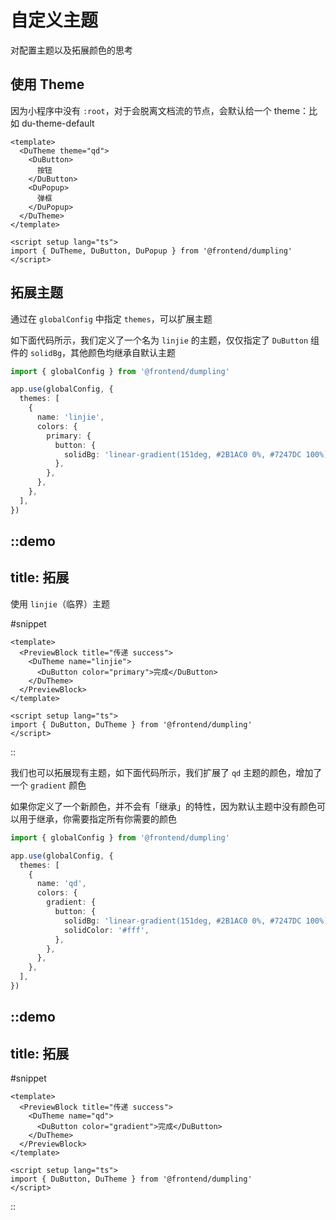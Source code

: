 # 自定义主题

对配置主题以及拓展颜色的思考

## 使用 Theme

因为小程序中没有 `:root`，对于会脱离文档流的节点，会默认给一个 theme：比如 du-theme-default

```vue
<template>
  <DuTheme theme="qd">
    <DuButton>
      按钮
    </DuButton>
    <DuPopup>
      弹框
    </DuPopup>
  </DuTheme>
</template>

<script setup lang="ts">
import { DuTheme, DuButton, DuPopup } from '@frontend/dumpling'
</script>
```

## 拓展主题

通过在 `globalConfig` 中指定 `themes`，可以扩展主题

如下面代码所示，我们定义了一个名为 `linjie` 的主题，仅仅指定了 `DuButton` 组件的 `solidBg`，其他颜色均继承自默认主题

```ts
import { globalConfig } from '@frontend/dumpling'

app.use(globalConfig, {
  themes: [
    {
      name: 'linjie',
      colors: {
        primary: {
          button: {
            solidBg: 'linear-gradient(151deg, #2B1AC0 0%, #7247DC 100%)',
          },
        },
      },
    },
  ],
})
```

::demo
---
title: 拓展
---

使用 `linjie`（临界）主题

#snippet
```vue
<template>
  <PreviewBlock title="传递 success">
    <DuTheme name="linjie">
      <DuButton color="primary">完成</DuButton>
    </DuTheme>
  </PreviewBlock>
</template>

<script setup lang="ts">
import { DuButton, DuTheme } from '@frontend/dumpling'
</script>
```
::

我们也可以拓展现有主题，如下面代码所示，我们扩展了 `qd` 主题的颜色，增加了一个 `gradient` 颜色

如果你定义了一个新颜色，并不会有「继承」的特性，因为默认主题中没有颜色可以用于继承，你需要指定所有你需要的颜色

```ts
import { globalConfig } from '@frontend/dumpling'

app.use(globalConfig, {
  themes: [
    {
      name: 'qd',
      colors: {
        gradient: {
          button: {
            solidBg: 'linear-gradient(151deg, #2B1AC0 0%, #7247DC 100%)',
            solidColor: '#fff',
          },
        },
      },
    },
  ],
})
```

::demo
---
title: 拓展
---

#snippet
```vue
<template>
  <PreviewBlock title="传递 success">
    <DuTheme name="qd">
      <DuButton color="gradient">完成</DuButton>
    </DuTheme>
  </PreviewBlock>
</template>

<script setup lang="ts">
import { DuButton, DuTheme } from '@frontend/dumpling'
</script>
```
::